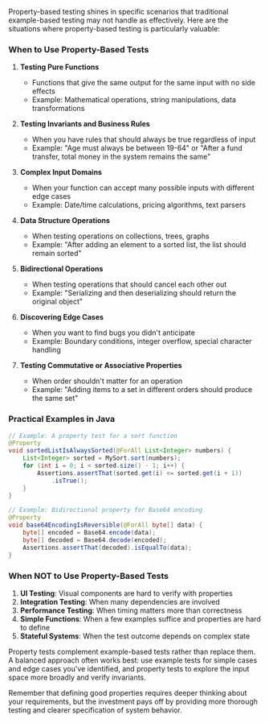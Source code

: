Property-based testing shines in specific scenarios that traditional example-based testing may not handle as effectively. Here are the situations where property-based testing is particularly valuable:

### When to Use Property-Based Tests

1. **Testing Pure Functions**
    - Functions that give the same output for the same input with no side effects
    - Example: Mathematical operations, string manipulations, data transformations

2. **Testing Invariants and Business Rules**
    - When you have rules that should always be true regardless of input
    - Example: "Age must always be between 19-64" or "After a fund transfer, total money in the system remains the same"

3. **Complex Input Domains**
    - When your function can accept many possible inputs with different edge cases
    - Example: Date/time calculations, pricing algorithms, text parsers

4. **Data Structure Operations**
    - When testing operations on collections, trees, graphs
    - Example: "After adding an element to a sorted list, the list should remain sorted"

5. **Bidirectional Operations**
    - When testing operations that should cancel each other out
    - Example: "Serializing and then deserializing should return the original object"

6. **Discovering Edge Cases**
    - When you want to find bugs you didn't anticipate
    - Example: Boundary conditions, integer overflow, special character handling

7. **Testing Commutative or Associative Properties**
    - When order shouldn't matter for an operation
    - Example: "Adding items to a set in different orders should produce the same set"

### Practical Examples in Java

```java
// Example: A property test for a sort function
@Property
void sortedListIsAlwaysSorted(@ForAll List<Integer> numbers) {
    List<Integer> sorted = MySort.sort(numbers);
    for (int i = 0; i < sorted.size() - 1; i++) {
        Assertions.assertThat(sorted.get(i) <= sorted.get(i + 1))
            .isTrue();
    }
}

// Example: Bidirectional property for Base64 encoding
@Property
void base64EncodingIsReversible(@ForAll byte[] data) {
    byte[] encoded = Base64.encode(data);
    byte[] decoded = Base64.decode(encoded);
    Assertions.assertThat(decoded).isEqualTo(data);
}
```

### When NOT to Use Property-Based Tests

1. **UI Testing**: Visual components are hard to verify with properties
2. **Integration Testing**: When many dependencies are involved
3. **Performance Testing**: When timing matters more than correctness
4. **Simple Functions**: When a few examples suffice and properties are hard to define
5. **Stateful Systems**: When the test outcome depends on complex state

Property tests complement example-based tests rather than replace them. A balanced approach often works best: use example tests for simple cases and edge cases you've identified, and property tests to explore the input space more broadly and verify invariants.

Remember that defining good properties requires deeper thinking about your requirements, but the investment pays off by providing more thorough testing and clearer specification of system behavior.